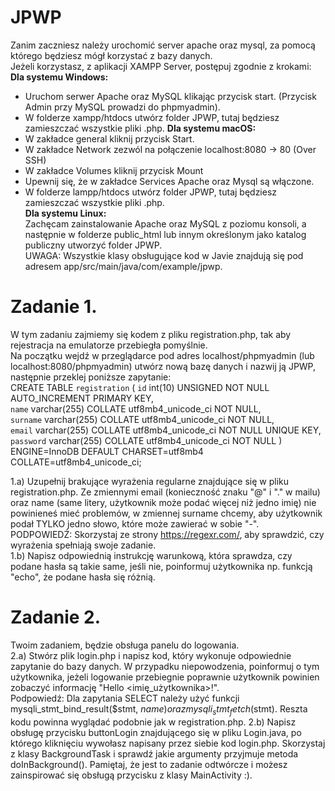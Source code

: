 # JPWP
Zanim zaczniesz należy urochomić server apache oraz mysql, za pomocą którego będziesz mógł korzystać z bazy danych.  
Jeżeli korzystasz, z aplikacji XAMPP Server, postępuj zgodnie z krokami:  
**Dla systemu Windows:**  
* Uruchom serwer Apache oraz MySQL klikając przycisk start. (Przycisk Admin przy MySQL prowadzi do phpmyadmin).
* W folderze xampp/htdocs utwórz folder JPWP, tutaj będziesz zamieszczać wszystkie pliki .php.
**Dla systemu macOS:**   
* W zakładce general kliknij przycisk Start. 
* W zakładce Network zezwól na połączenie localhost:8080 -> 80 (Over SSH)
* W zakładce Volumes kliknij przycisk Mount
* Upewnij się, że w zakładce Services Apache oraz Mysql są włączone.
* W folderze lampp/htdocs utwórz folder JPWP, tutaj będziesz zamieszczać wszystkie pliki .php.  
**Dla systemu Linux:**   
Zachęcam zainstalowanie Apache oraz MySQL z poziomu konsoli, a następnie w folderze public_html lub innym określonym jako katalog publiczny utworzyć folder JPWP.  
UWAGA: Wszystkie klasy obsługujące kod w Javie znajdują się pod adresem app/src/main/java/com/example/jpwp.  
# Zadanie 1.
W tym zadaniu zajmiemy się kodem z pliku registration.php, tak aby rejestracja na emulatorze przebiegła pomyślnie.  
Na początku wejdź w przeglądarce pod adres localhost/phpmyadmin (lub localhost:8080/phpmyadmin) utwórz nową bazę danych i nazwij ją JPWP, następnie przeklej poniższe zapytanie:    
CREATE TABLE `registration` (
      `id` int(10) UNSIGNED NOT NULL AUTO_INCREMENT PRIMARY KEY,  
      `name` varchar(255) COLLATE utf8mb4_unicode_ci NOT NULL,  
      `surname` varchar(255) COLLATE utf8mb4_unicode_ci NOT NULL,  
      `email` varchar(255) COLLATE utf8mb4_unicode_ci NOT NULL UNIQUE KEY,  
      `password` varchar(255) COLLATE utf8mb4_unicode_ci NOT NULL 
    ) ENGINE=InnoDB DEFAULT CHARSET=utf8mb4 COLLATE=utf8mb4_unicode_ci;  
    
  1.a) Uzupełnij brakujące wyrażenia regularne znajdujące się w pliku registration.php. Ze zmiennymi email (konieczność znaku "@" i "." w mailu) oraz name (same litery, użytkownik może podać więcej niż jedno imię) nie powinieneś mieć problemów, w zmiennej surname chcemy, aby użytkownik podał TYLKO jedno słowo, które może zawierać w sobie "-".  
  PODPOWIEDŹ: Skorzystaj ze strony https://regexr.com/, aby sprawdzić, czy wyrażenia spełniają swoje zadanie.  
  1.b) Napisz odpowiednią instrukcję warunkową, która sprawdza, czy podane hasła są takie same, jeśli nie, poinformuj użytkownika np. funkcją "echo", że podane hasła się różnią.  
  
# Zadanie 2.
Twoim zadaniem, będzie obsługa panelu do logowania.  
  2.a) Stwórz plik login.php i napisz kod, który wykonuje odpowiednie zapytanie do bazy danych. W przypadku niepowodzenia, poinformuj o tym użytkownika, jeżeli logowanie przebiegnie poprawnie użytkownik powinien zobaczyć informację "Hello <imię_użytkownika>!".  
  Podpowiedź: Dla zapytania SELECT należy użyć funkcji mysqli_stmt_bind_result($stmt, $name) oraz mysqli_stmt_fetch($stmt). Reszta kodu powinna wyglądać podobnie jak w registration.php.
  2.b) Napisz obsługę przycisku buttonLogin znajdującego się w pliku Login.java, po którego kliknięciu wywołasz napisany przez siebie kod login.php. Skorzystaj z klasy BackgroundTask i sprawdź jakie argumenty przyjmuje metoda doInBackground(). Pamiętaj, że jest to zadanie odtwórcze i możesz zainspirować się obsługą przycisku z klasy MainActivity :).
